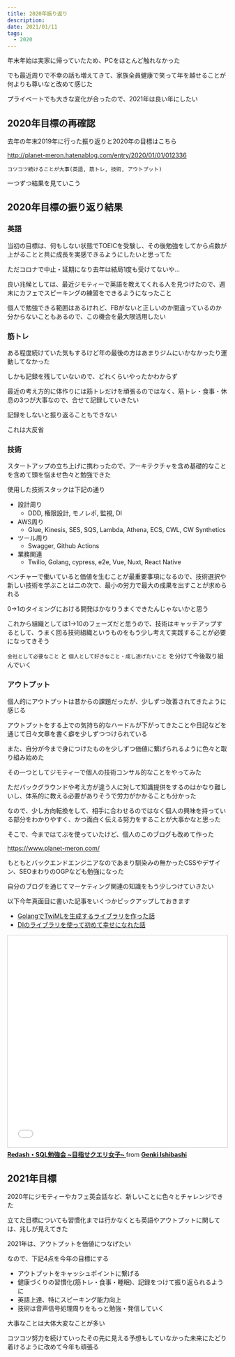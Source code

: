 ```yaml
---
title: 2020年振り返り
description: 
date: 2021/01/11
tags:
  - 2020
---
```


年末年始は実家に帰っていたため、PCをほとんど触れなかった

でも最近周りで不幸の話も増えてきて、家族全員健康で笑って年を越せることが何よりも尊いなと改めて感じた

プライベートでも大きな変化が合ったので、2021年は良い年にしたい

## 2020年目標の再確認

去年の年末2019年に行った振り返りと2020年の目標はこちら

http://planet-meron.hatenablog.com/entry/2020/01/01/012336

`コツコツ続けることが大事(英語, 筋トレ, 技術, アウトプット)`

一つずつ結果を見ていこう

## 2020年目標の振り返り結果

### 英語

当初の目標は、何もしない状態でTOEICを受験し、その後勉強をしてから点数が上がることと共に成長を実感できるようにしたいと思ってた

ただコロナで中止・延期になり去年は結局1度も受けてないや...

良い兆候としては、最近ジモティーで英語を教えてくれる人を見つけたので、週末にカフェでスピーキングの練習をできるようになったこと

個人で勉強できる範囲はあるけれど、FBがないと正しいのか間違っているのか分からないこともあるので、この機会を最大限活用したい

### 筋トレ
ある程度続けていた気もするけど年の最後の方はあまりジムにいかなかったり運動してなかった

しかも記録を残していないので、どれくらいやったかわからず

最近の考え方的に体作りには筋トレだけを頑張るのではなく、筋トレ・食事・休息の3つが大事なので、合せて記録していきたい

記録をしないと振り返ることもできない

これは大反省

### 技術
スタートアップの立ち上げに携わったので、アーキテクチャを含め基礎的なことを含めて頭を悩ませ色々と勉強できた

使用した技術スタックは下記の通り

- 設計周り
  - DDD, 権限設計, モノレポ, 監視, DI
- AWS周り
  - Glue, Kinesis, SES, SQS, Lambda, Athena, ECS, CWL, CW Synthetics
- ツール周り
  - Swagger, Github Actions
- 業務関連
  - Twilio, Golang, cypress, e2e, Vue, Nuxt, React Native
  
ベンチャーで働いていると価値を生むことが最重要事項になるので、技術選択や新しい技術を学ぶことは二の次で、最小の労力で最大の成果を出すことが求められる

0→1のタイミングにおける開発はかなりうまくできたんじゃないかと思う

これから組織としては1→10のフェーズだと思うので、技術はキャッチアップするとして、うまく回る技術組織というものをもう少し考えて実践することが必要になってきそう

`会社として必要なこと` と `個人として好きなこと・成し遂げたいこと` を分けて今後取り組んでいく

  
### アウトプット

個人的にアウトプットは昔からの課題だったが、少しずつ改善されてきたように感じる

アウトプットをする上での気持ち的なハードルが下がってきたことや日記などを通じて日々文章を書く癖を少しずつつけられている

また、自分が今まで身につけたものを少しずつ価値に繋げられるように色々と取り組み始めた

その一つとしてジモティーで個人の技術コンサル的なことをやってみた

ただバックグラウンドや考え方が違う人に対して知識提供をするのはかなり難しいし、体系的に教える必要がありそうで労力がかかることも分かった

なので、少し方向転換をして、相手に合わせるのではなく個人の興味を持っている部分をわかりやすく、かつ面白く伝える努力をすることが大事かなと思った

そこで、今まではてぶを使っていたけど、個人のこのブログも改めて作った

https://www.planet-meron.com/

もともとバックエンドエンジニアなのであまり馴染みの無かったCSSやデザイン、SEOまわりのOGPなども勉強になった

自分のブログを通じてマーケティング関連の知識をもう少しつけていきたい

以下今年真面目に書いた記事をいくつかピックアップしておきます

- [GolangでTwiMLを生成するライブラリを作った話](https://blog.homie.co.jp/entry/gotwiml-story)
- [DIのライブラリを使って初めて幸せになれた話
](https://www.planet-meron.com/articles/20201205_golang_di_wire)

<iframe src="//www.slideshare.net/slideshow/embed_code/key/rBBx05N2RYmlsc" width="595" height="485" frameborder="0" marginwidth="0" marginheight="0" scrolling="no" style="border:1px solid #CCC; border-width:1px; margin-bottom:5px; max-width: 100%;" allowfullscreen> </iframe> <div style="margin-bottom:5px"> <strong> <a href="//www.slideshare.net/genkiishibashi3/redashsql" title="Redash・SQL勉強会 ~目指せクエリ女子~ " target="_blank">Redash・SQL勉強会 ~目指せクエリ女子~ </a> </strong> from <strong><a href="https://www.slideshare.net/genkiishibashi3" target="_blank">Genki Ishibashi</a></strong> </div>

## 2021年目標

2020年にジモティーやカフェ英会話など、新しいことに色々とチャレンジできた

立てた目標についても習慣化までは行かなくとも英語やアウトプットに関しては、兆しが見えてきた

2021年は、アウトプットを価値につなげたい

なので、下記4点を今年の目標にする

- アウトプットをキャッシュポイントに繋げる
- 健康づくりの習慣化(筋トレ・食事・睡眠)、記録をつけて振り返られるように
- 英語上達、特にスピーキング能力向上
- 技術は音声信号処理周りをもっと勉強・発信していく

大事なことは大体大変なことが多い

コツコツ努力を続けていったその先に見える予想もしていなかった未来にたどり着けるように改めて今年も頑張る
